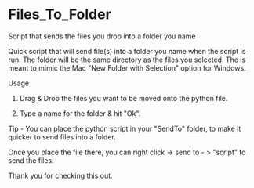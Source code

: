 # Files_To_Folder
Script that sends the files you drop into a folder you name

Quick script that will send file(s) into a folder you name when the script is run.
The folder will be the same directory as the files you selected.
The is meant to mimic the Mac "New Folder with Selection" option for Windows.

Usage

1. Drag & Drop the files you want to be moved onto the python file.


2. Type a name for the folder & hit "Ok".

Tip - You can place the python script in your "SendTo" folder, to make it quicker to send files into a folder.

Once you place the file there, you can right click -> send to - > "script" to send the files.

Thank you for checking this out.
